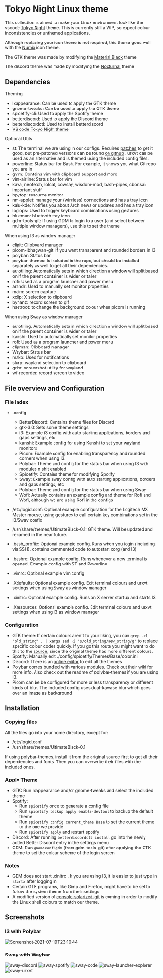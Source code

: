 # Tokyo Night Linux theme

This collection is aimed to make your Linux environment look like the vscode <a href="https://github.com/enkia/tokyo-night-vscode-theme">Tokyo Night</a> theme. This is currently still a WIP, so expect colour inconsistencies or unthemed applications. 

Although replacing your icon theme is not required, this theme goes well with the <a href="https://github.com/numixproject/numix-icon-theme">Numix</a> icon theme.

The GTK theme was made by modifying the <a href="https://www.gnome-look.org/p/1316887">Material Black</a> theme

The discord theme was made by modifying the <a href="https://betterdiscord.app/theme/Nocturnal">Nocturnal</a> theme

## Dependencies

Theming
- lxappearance: Can be used to apply the GTK theme
- gnome-tweaks: Can be used to apply the GTK theme
- spicetify-cli: Used to apply the Spotify theme
- betterdiscord: Used to apply the Discord theme
- betterdiscordctl: Used to install betterdiscord
- <a href="https://github.com/enkia/tokyo-night-vscode-theme">VS code Tokyo Night theme</a>

Optional Utils
- st: The terminal we are using in our configs. Requires <a href="https://wiki.archlinux.org/title/st#Patches">patches</a> to get it good, but pre-patched versions can be found <a href="https://github.com/LukeSmithxyz/st">on github</a> . urxvt can be used as an alternative and is themed using the included config files.
- powerline: Status bar for Bash. For example, it shows you what Git repo you are in
- gvim: Contains vim with clipboard support and more
- vim-airline: Status bar for vim
- kava, neofetch, lolcat, cowsay, wisdom-mod, bash-pipes, cbonsai: important stuff
- bpytop: resource monitor
- nm-applet: manage your (wireless) connections and has a tray icon
- kalu-kde: Notifies you about Arch news or updates and has a tray icon
- logiops: Used to trigger keyboard combinations using gestures
- blueman: bluetooth tray icon
- gdm-tools-git: If using GDM to login to a user (and select between multiple window managers), use this to set the theme

When using I3 as window manager
- clipit: Clipboard manager
- picom-ibhagwan-git: If you want transparent and rounded borders in I3
- polybar: Status bar
- polybar-themes: Is included in the repo, but should be installed separately as well to get all their dependencies.
- autotiling: Automatically sets in which direction a window will split based on if the parent container is wider or taller
- rofi: Used as a program launcher and power menu
- arandr: Used to manually set monitor properties
- maim: screen capture
- xclip: X selection to clipboard
- bynanz: record screen to gif
- hsetroot: to change the background colour when picom is running

When using Sway as window manager
- autotiling: Automatically sets in which direction a window will split based on if the parent container is wider or taller
- kanshi: Used to automatically set monitor properties
- rofi: Used as a program launcher and power menu
- clipman: Clipboard manager
- Waybar: Status bar
- mako: Used for notifications
- slurp: wayland selection to clipboard
- grim: screenshot utility for wayland
- wf-recorder: record screen to video

## File overview and Configuration
### File Index
- .config
    - BetterDiscord: Contains theme files for Discord
    - gtk-3.0: Sets some theme settings
    - i3: Example i3 config with auto starting applications, borders and gaps settings, etc
    - kanshi: Example config for using Kanshi to set your wayland monitors
    - Picom: Example config for enabling transparency and rounded corners when using I3.
    - Polybar: Theme and config for the status bar when using I3 with modules n shit enabled
    - Spicetify: Contains theme for modifying Spotify
    - Sway: Example sway config with auto starting applications, borders and gaps settings, etc
    - Polybar: Theme and config for the status bar when using Sway
    - Wofi: Actually contains an example config and theme for Rofi and Wofi, although we are using Rofi in the configs

- /etc/logid.conf: Optional example configuration for the Logitech MX Master mouse, using gestures to call certain key combinations set in the I3/Sway config
- /usr/share/themes/UltimateBlack-0.1: GTK theme. Will be updated and renamed in the near future.
- .bash_profile: Optional example config. Runs when you login (including via SSH). contains commented code to autostart xorg (and I3)
- .bashrc: Optional example config. Runs whenever a new terminal is opened. Example config with ST and Powerline
- .vimrc:  Optional example vim config
- .Xdefaults: Optional example config. Edit terminal colours and urxvt settings when using Sway as window manager
- .xinitrc: Optional example config. Runs on X server startup and starts I3
- .Xresources: Optional example config. Edit terminal colours and urxvt settings when using I3 as window manager
### Configuration
- GTK theme: If certain colours aren't to your liking, you can `` grep -rl "old_string" . | xargs sed -i 's/old_string/new_string/g' `` to replace specific colour codes quickly. If you go this route you might want to do this to the <a href="https://www.gnome-look.org/p/1316887">source</a>, since the original theme has more different colours.
- Spotify: Manually edit ./config/spicetify/Themes/Base/color.ini
- Discord: There is an <a href="https://limeshark.dev/editor/Nocturnal">online editor</a> to edit all the themes
- Polybar comes bundled with various modules. Check out their <a href="https://github.com/polybar/polybar/wiki">wiki</a> for more info. Also check out the <a href="https://github.com/adi1090x/polybar-themes#readme">readme</a> of polybar-themes if you are using I3.
- Picom can be be configured for more or less transparency or different kinds of blur. The included config uses dual-kawase blur which goes over an image as background

## Installation
### Copying files
All the files go into your home directory, except for:
- /etc/logid.conf
- /usr/share/themes/UltimateBlack-0.1

If using polybar-themes, install it from the original source first to get all their dependencies and fonts. Then you can overwrite their files with the included ones.

### Apply Theme
- GTK: Run lxappearance and/or gnome-tweaks and select the included theme
- Spotify:
    - Run ``spicetify`` once to generate a config file
    - Run ``spicetify backup apply enable-devtool`` to backup the default theme
    - Run ``spicetify config current_theme Base`` to set the current theme to the one we provide
    - Run ``spicetify apply`` and restart spotify
- Discord: After running ``betterdiscordctl install`` go into the newly added Better Discord entry in the settings menu.
- GDM: Run ``gnomeconf2gdm`` (from gdm-tools-git) after applying the GTK theme to set the colour scheme of the login screen
### Notes
- GDM does not start .xinitrc . If you are using I3, it is easier to just type in ``startx`` after logging in
- Certain GTK programs, like Gimp and Firefox, might have to be set to follow the system theme from their settings
- A modified version of <a href="https://aur.archlinux.org/packages/console-solarized-git/">console-solarized-git</a> is coming in order to modify the Linux shell colours to match our theme.

## Screenshots

### I3 with Polybar
![Screenshot-2021-07-19T23:10:44](https://user-images.githubusercontent.com/9502378/126227971-2ace7669-2043-40e3-977b-e7becee0808a.png)

### Sway with Waybar
![sway-discord](https://user-images.githubusercontent.com/9502378/126228226-fa59b3f1-2f30-41fb-9f7b-55f9c0d87d49.png)
![sway-spotify](https://user-images.githubusercontent.com/9502378/126228240-548a0cba-04f0-4505-affc-9676b5f99288.png)
![sway-code](https://user-images.githubusercontent.com/9502378/126228243-1cf4af9a-9eb1-4e51-a1ff-160fa44c0fa1.png)
![sway-launcher-explorer](https://user-images.githubusercontent.com/9502378/126228245-4bb93c2f-e4c6-4d1e-9ffc-740860614c81.png)
![sway-urxvt](https://user-images.githubusercontent.com/9502378/126228247-62197505-fb9f-43da-89d2-53c299df1563.png)



